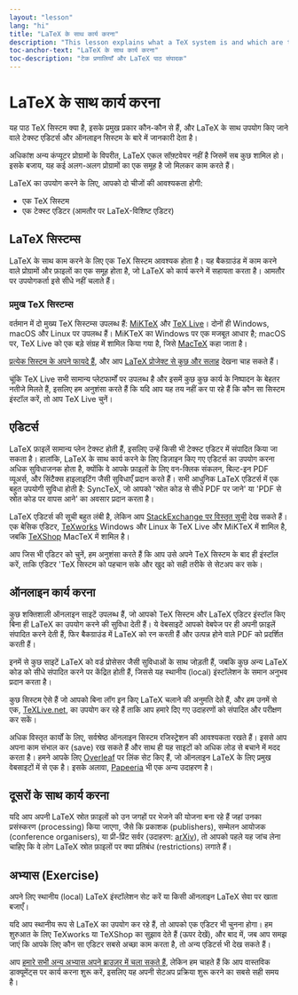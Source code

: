 ```yaml
---
layout: "lesson"
lang: "hi"
title: "LaTeX के साथ कार्य करना"
description: "This lesson explains what a TeX system is and which are the most common ones, it lists some of the text editors usually used with LaTeX, and the online systems which have integrated editors."
toc-anchor-text: "LaTeX के साथ कार्य करना"
toc-description: "टेक प्रणालियाँ और LaTeX पाठ संपादक"
---
```


# LaTeX के साथ कार्य करना

<span class="summary">यह पाठ TeX सिस्टम क्या है, इसके प्रमुख प्रकार कौन-कौन से हैं, और LaTeX के साथ उपयोग किए जाने वाले टेक्स्ट एडिटर्स और ऑनलाइन सिस्टम के बारे में जानकारी देता है।</span>


अधिकांश अन्य कंप्यूटर प्रोग्रामों के विपरीत, LaTeX एकल सॉफ़्टवेयर नहीं है जिसमें सब कुछ शामिल हो। इसके बजाय, यह कई अलग-अलग प्रोग्रामों का एक समूह है जो मिलकर काम करते हैं।  

LaTeX का उपयोग करने के लिए, आपको दो चीजों की आवश्यकता होगी:  

- एक TeX सिस्टम  
- एक टेक्स्ट एडिटर (आमतौर पर LaTeX-विशिष्ट एडिटर)  



## LaTeX सिस्टम्स
LaTeX के साथ काम करने के लिए एक TeX सिस्टम आवश्यक होता है। यह बैकग्राउंड में काम करने वाले प्रोग्रामों और फ़ाइलों का एक समूह होता है, जो LaTeX को कार्य करने में सहायता करता है। आमतौर पर उपयोगकर्ता इसे सीधे नहीं चलाते हैं।


### प्रमुख TeX सिस्टम्स  
वर्तमान में दो मुख्य TeX सिस्टम्स उपलब्ध हैं: [MiKTeX](https://miktex.org/) और [TeX Live](https://tug.org/texlive)। दोनों ही Windows, macOS और Linux पर उपलब्ध हैं। MiKTeX का Windows पर एक मजबूत आधार है; macOS पर, TeX Live को एक बड़े संग्रह में शामिल किया गया है, जिसे [MacTeX](http://www.tug.org/mactex/) कहा जाता है।

[प्रत्येक सिस्टम के अपने फायदे हैं](https://tex.stackexchange.com/questions/20036), और आप [LaTeX प्रोजेक्ट से कुछ और सलाह](https://www.latex-project.org/get/) देखना चाह सकते हैं।  

चूंकि TeX Live सभी सामान्य प्लेटफार्मों पर उपलब्ध है और इसमें कुछ कुछ कार्य के निष्पादन के बेहतर नतीजे मिलते हैं, इसलिए हम अनुशंसा करते हैं कि यदि आप यह तय नहीं कर पा रहे हैं कि कौन सा सिस्टम इंस्टॉल करें, तो आप TeX Live चुनें।



## एडिटर्स  

LaTeX फ़ाइलें सामान्य प्लेन टेक्स्ट होती हैं, इसलिए उन्हें किसी भी टेक्स्ट एडिटर में संपादित किया जा सकता है। हालांकि, LaTeX के साथ कार्य करने के लिए डिज़ाइन किए गए एडिटर्स का उपयोग करना अधिक सुविधाजनक होता है, क्योंकि वे आपके फ़ाइलों के लिए वन-क्लिक संकलन, बिल्ट-इन PDF व्यूअर्स, और सिंटैक्स हाइलाइटिंग जैसी सुविधाएँ प्रदान करते हैं। सभी आधुनिक LaTeX एडिटर्स में एक बहुत उपयोगी सुविधा होती है: SyncTeX, जो आपको 'स्रोत कोड से सीधे PDF पर जाने' या 'PDF से स्रोत कोड पर वापस आने' का अवसार प्रदान करता है।  

LaTeX एडिटर्स की सूची बहुत लंबी है, लेकिन आप [StackExchange पर विस्तृत सूची](https://tex.stackexchange.com/questions/339/latex-editors-ides) देख सकते हैं। एक बेसिक एडिटर, [TeXworks](https://tug.org/texworks) Windows और Linux के TeX Live और MiKTeX में शामिल है, जबकि [TeXShop](https://pages.uoregon.edu/koch/texshop/) MacTeX में शामिल है।


<p class="hint">आप जिस भी एडिटर को चुनें, हम अनुशंसा करते हैं कि आप उसे अपने TeX सिस्टम के बाद ही इंस्टॉल करें, ताकि एडिटर 'TeX सिस्टम को पहचान सके और खुद को सही तरीके से सेटअप कर सके।</p>


## ऑनलाइन कार्य करना  

कुछ शक्तिशाली ऑनलाइन साइटें उपलब्ध हैं, जो आपको TeX सिस्टम और LaTeX एडिटर इंस्टॉल किए बिना ही LaTeX का उपयोग करने की सुविधा देती हैं। ये वेबसाइटें आपको वेबपेज पर ही अपनी फ़ाइलें संपादित करने देती हैं, फिर बैकग्राउंड में LaTeX को रन करती हैं और उत्पन्न होने वाले PDF को प्रदर्शित करती हैं।  

इनमें से कुछ साइटें LaTeX को वर्ड प्रोसेसर जैसी सुविधाओं के साथ जोड़ती हैं, जबकि कुछ अन्य LaTeX कोड को सीधे संपादित करने पर केंद्रित होती हैं, जिससे यह स्थानीय (local) इंस्टॉलेशन के समान अनुभव प्रदान करता है।


कुछ सिस्टम ऐसे हैं जो आपको बिना लॉग इन किए LaTeX चलाने की अनुमति देते हैं, और हम उनमें से एक, [TeXLive.net](https://texlive.net), का उपयोग कर रहे हैं ताकि आप हमारे दिए गए उदाहरणों को संपादित और परीक्षण कर सकें।

अधिक विस्तृत कार्यों के लिए, सर्वश्रेष्ठ ऑनलाइन सिस्टम रजिस्ट्रेशन की आवश्यकता रखते हैं। इससे आप अपना काम संभाल कर (save) रख सकते हैं और साथ ही यह साइटों को अधिक लोड से बचाने में मदद करता है। हमने आपके लिए [Overleaf](https://www.overleaf.com) पर लिंक सेट किए हैं, जो ऑनलाइन LaTeX के लिए प्रमुख वेबसाइटों में से एक है। इसके अलावा, [Papeeria](https://papeeria.com/) भी एक अन्य उदाहरण है।


## दूसरों के साथ कार्य करना  

यदि आप अपनी LaTeX स्रोत फ़ाइलों को उन जगहों पर भेजने की योजना बना रहे हैं जहां उनका प्रसंस्करण (processing) किया जाएगा, जैसे कि प्रकाशक (publishers), सम्मेलन आयोजक (conference organisers), या प्री-प्रिंट सर्वर (उदाहरण: [arXiv](https://arxiv.org/)), तो आपको पहले यह जांच लेना चाहिए कि वे लोग LaTeX स्रोत फ़ाइलों पर क्या प्रतिबंध (restrictions) लगाते हैं।  




## अभ्यास (Exercise)  

अपने लिए स्थानीय (local) LaTeX इंस्टॉलेशन सेट करें या किसी ऑनलाइन LaTeX सेवा पर खाता बजाएँ।  

यदि आप स्थानीय रूप से LaTeX का उपयोग कर रहे हैं, तो आपको एक एडिटर भी चुनना होगा। हम शुरुआत के लिए TeXworks या TeXShop का सुझाव देते हैं (ऊपर देखें), और बाद में, जब आप समझ जाएं कि आपके लिए कौन सा एडिटर सबसे अच्छा काम करता है, तो अन्य एडिटर्स भी देख सकते हैं।  

आप [हमारे सभी अन्य अभ्यास अपने ब्राउज़र में चला सकते हैं](help.md), लेकिन हम चाहते हैं कि आप वास्तविक डाक्यूमेंट्स पर कार्य करना शुरू करें, इसलिए यह अपनी सेटअप प्रक्रिया शुरू करने का सबसे सही समय है।